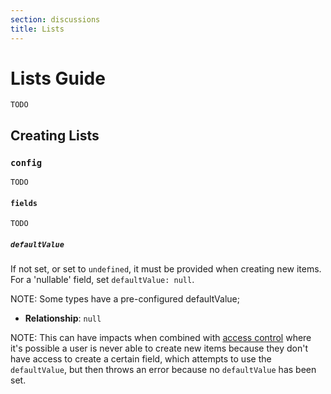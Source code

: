 ```yaml
---
section: discussions
title: Lists
---
```


# Lists Guide

```DOCS_TODO
TODO
```

## Creating Lists

### `config`

```DOCS_TODO
TODO
```

#### `fields`

```DOCS_TODO
TODO
```

##### `defaultValue`

If not set, or set to `undefined`, it must be provided when creating new items.
For a 'nullable' field, set `defaultValue: null`.

NOTE: Some types have a pre-configured defaultValue;

- **Relationship**: `null`

NOTE: This can have impacts when combined with [access control](../access-control.md)
where it's possible a user is never able to create new items because they don't
have access to create a certain field, which attempts to use the `defaultValue`,
but then throws an error because no `defaultValue` has been set.
